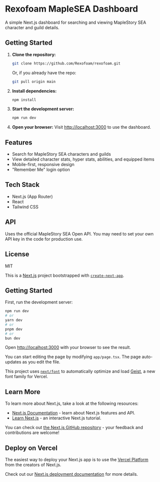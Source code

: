 # Rexofoam MapleSEA Dashboard

A simple Next.js dashboard for searching and viewing MapleStory SEA character and guild details.

## Getting Started

1. **Clone the repository:**

   ```sh
   git clone https://github.com/Rexofoam/rexofoam.git
   ```

   Or, if you already have the repo:

   ```sh
   git pull origin main
   ```

2. **Install dependencies:**

   ```sh
   npm install
   ```

3. **Start the development server:**

   ```sh
   npm run dev
   ```

4. **Open your browser:**
   Visit [http://localhost:3000](http://localhost:3000) to use the dashboard.

## Features

- Search for MapleStory SEA characters and guilds
- View detailed character stats, hyper stats, abilities, and equipped items
- Mobile-first, responsive design
- "Remember Me" login option

## Tech Stack

- Next.js (App Router)
- React
- Tailwind CSS

## API

Uses the official MapleStory SEA Open API. You may need to set your own API key in the code for production use.

## License

MIT

This is a [Next.js](https://nextjs.org) project bootstrapped with [`create-next-app`](https://nextjs.org/docs/app/api-reference/cli/create-next-app).

## Getting Started

First, run the development server:

```bash
npm run dev
# or
yarn dev
# or
pnpm dev
# or
bun dev
```

Open [http://localhost:3000](http://localhost:3000) with your browser to see the result.

You can start editing the page by modifying `app/page.tsx`. The page auto-updates as you edit the file.

This project uses [`next/font`](https://nextjs.org/docs/app/building-your-application/optimizing/fonts) to automatically optimize and load [Geist](https://vercel.com/font), a new font family for Vercel.

## Learn More

To learn more about Next.js, take a look at the following resources:

- [Next.js Documentation](https://nextjs.org/docs) - learn about Next.js features and API.
- [Learn Next.js](https://nextjs.org/learn) - an interactive Next.js tutorial.

You can check out [the Next.js GitHub repository](https://github.com/vercel/next.js) - your feedback and contributions are welcome!

## Deploy on Vercel

The easiest way to deploy your Next.js app is to use the [Vercel Platform](https://vercel.com/new?utm_medium=default-template&filter=next.js&utm_source=create-next-app&utm_campaign=create-next-app-readme) from the creators of Next.js.

Check out our [Next.js deployment documentation](https://nextjs.org/docs/app/building-your-application/deploying) for more details.
